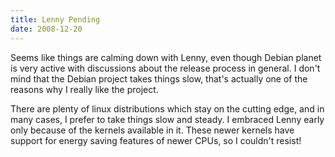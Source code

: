 ```yaml
---
title: Lenny Pending
date: 2008-12-20
---
```

Seems like things are calming down with Lenny, even though Debian planet is very active with discussions about the release process in general. I don't mind that the Debian project takes things slow, that's actually one of the reasons why I really like the project.

There are plenty of linux distributions which stay on the cutting edge, and in many cases, I prefer to take things slow and steady. I embraced Lenny early only because of the kernels available in it. These newer kernels have support for energy saving features of newer CPUs, so I couldn't resist!

